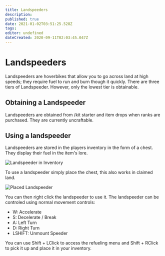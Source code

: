 ```yaml
---
title: Landspeeders
description: 
published: true
date: 2021-01-02T03:51:25.528Z
tags: 
editor: undefined
dateCreated: 2020-09-11T02:03:45.047Z
---
```


# Landspeeders

Landspeeders are hoverbikes that allow you to go across land at high speeds; they require fuel to run and burn though it quickly. There are three tiers of Landspeeder. However, only the lowest tier is obtainable.

## Obtaining a Landspeeder
Landspeeders are obtained from /kit starter and item drops when ranks are purchased. They are currently uncraftable.

## Using a landspeeder
Landspeeders are stored in the players inventory in the form of a chest. They display their fuel in the item's lore.

![Landspeeder in Inventory](https://imgur.com/r8IaChk.png "Landspeeder in Inventory")

To use a landspeeder simply place the chest, this also works in claimed land.

![Placed Landspeeder](https://imgur.com/8ys7FMm.png "Placed Landspeeder")

You can then right click the landspeeder to use it. The landspeeder can be controled using normal movement controls:
- W: Accelerate
- S: Decelerate / Break
- A: Left Turn
- D: Right Turn
- LSHIFT: Unmount Speeder

You can use Shift + LClick to access the refueling menu and Shift + RClick to pick it up and place it in your inventory.